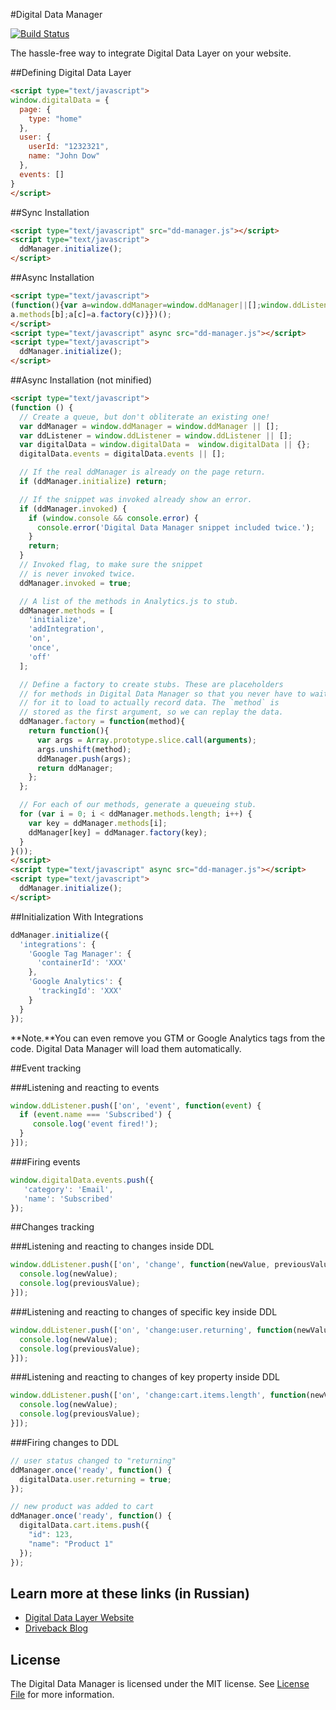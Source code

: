 #Digital Data Manager

[![Build Status](https://travis-ci.org/driveback/digital-data-manager.svg?branch=master)](https://travis-ci.org/driveback/digital-data-manager)

The hassle-free way to integrate Digital Data Layer on your website.

##Defining Digital Data Layer
```html
<script type="text/javascript">
window.digitalData = {
  page: {
    type: "home"
  },
  user: {
    userId: "1232321",
    name: "John Dow"
  },
  events: []
}
</script>
```

##Sync Installation
```html
<script type="text/javascript" src="dd-manager.js"></script>
<script type="text/javascript">
  ddManager.initialize();
</script>
```

##Async Installation
```html
<script type="text/javascript">
(function(){var a=window.ddManager=window.ddManager||[];window.ddListener=window.ddListener||[];var b=window.digitalData=window.digitalData||{};b.events=b.events||[];if(!a.initialize)if(a.invoked)window.console&&console.error&&console.error("Digital Data Manager snippet included twice.");else for(a.invoked=!0,a.methods=["initialize","addIntegration","on","once","off"],a.factory=function(b){return function(){var c=Array.prototype.slice.call(arguments);c.unshift(b);a.push(c);return a}},b=0;b<a.methods.length;b++){var c=
a.methods[b];a[c]=a.factory(c)}})();
</script>
<script type="text/javascript" async src="dd-manager.js"></script>
<script type="text/javascript">
  ddManager.initialize();
</script>
```

##Async Installation (not minified)

```html
<script type="text/javascript">
(function () {
  // Create a queue, but don't obliterate an existing one!
  var ddManager = window.ddManager = window.ddManager || [];
  var ddListener = window.ddListener = window.ddListener || [];
  var digitalData = window.digitalData =  window.digitalData || {};
  digitalData.events = digitalData.events || [];

  // If the real ddManager is already on the page return.
  if (ddManager.initialize) return;

  // If the snippet was invoked already show an error.
  if (ddManager.invoked) {
    if (window.console && console.error) {
      console.error('Digital Data Manager snippet included twice.');
    }
    return;
  }
  // Invoked flag, to make sure the snippet
  // is never invoked twice.
  ddManager.invoked = true;

  // A list of the methods in Analytics.js to stub.
  ddManager.methods = [
    'initialize',
    'addIntegration',
    'on',
    'once',
    'off'
  ];

  // Define a factory to create stubs. These are placeholders
  // for methods in Digital Data Manager so that you never have to wait
  // for it to load to actually record data. The `method` is
  // stored as the first argument, so we can replay the data.
  ddManager.factory = function(method){
    return function(){
      var args = Array.prototype.slice.call(arguments);
      args.unshift(method);
      ddManager.push(args);
      return ddManager;
    };
  };

  // For each of our methods, generate a queueing stub.
  for (var i = 0; i < ddManager.methods.length; i++) {
    var key = ddManager.methods[i];
    ddManager[key] = ddManager.factory(key);
  }
}());
</script>
<script type="text/javascript" async src="dd-manager.js"></script>
<script type="text/javascript">
  ddManager.initialize();
</script>
```


##Initialization With Integrations
```javascript
ddManager.initialize({
  'integrations': {
    'Google Tag Manager': {
      'containerId': 'XXX'
    },
    'Google Analytics': {
      'trackingId': 'XXX'
    }
  }
});
```

**Note.**You can even remove you GTM or Google Analytics tags from the code. Digital Data Manager will load them automatically.

##Event tracking

###Listening and reacting to events

```javascript
window.ddListener.push(['on', 'event', function(event) {
  if (event.name === 'Subscribed') {
     console.log('event fired!');
  }
}]);
```

###Firing events
```javascript
window.digitalData.events.push({
   'category': 'Email',
   'name': 'Subscribed'
});
```

##Changes tracking

###Listening and reacting to changes inside DDL

```javascript
window.ddListener.push(['on', 'change', function(newValue, previousValue) {
  console.log(newValue);
  console.log(previousValue);
}]);
```

###Listening and reacting to changes of specific key inside DDL

```javascript
window.ddListener.push(['on', 'change:user.returning', function(newValue, previousValue) {
  console.log(newValue);
  console.log(previousValue);
}]);
```

###Listening and reacting to changes of key property inside DDL

```javascript
window.ddListener.push(['on', 'change:cart.items.length', function(newValue, previousValue) {
  console.log(newValue);
  console.log(previousValue);
}]);
```

###Firing changes to DDL

```javascript
// user status changed to "returning"
ddManager.once('ready', function() {
  digitalData.user.returning = true;
});
```

```javascript
// new product was added to cart
ddManager.once('ready', function() {
  digitalData.cart.items.push({
    "id": 123,
    "name": "Product 1"
  });
});
```

## Learn more at these links (in Russian)
- [Digital Data Layer Website](https://www.data-layer.net)
- [Driveback Blog](http://blog.driveback.ru)

## License

The Digital Data Manager is licensed under the MIT license. See [License File](LICENSE.txt) for more information.
